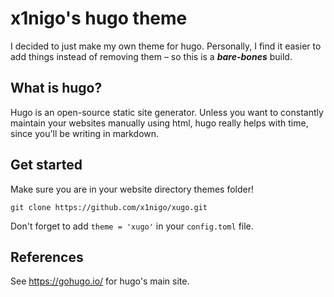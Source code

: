 # x1nigo's hugo theme
I decided to just make my own theme for hugo. Personally, I find it easier
to add things instead of removing them &ndash; so this is a ***bare-bones*** build.

## What is hugo?
Hugo is an open-source static site generator. Unless you want to constantly
maintain your websites manually using html, hugo really helps with time, since you'll
be writing in markdown.

## Get started
Make sure you are in your website directory themes folder!
```
git clone https://github.com/x1nigo/xugo.git
```
Don't forget to add `theme = 'xugo'` in your `config.toml` file.

## References
See https://gohugo.io/ for hugo's main site.
